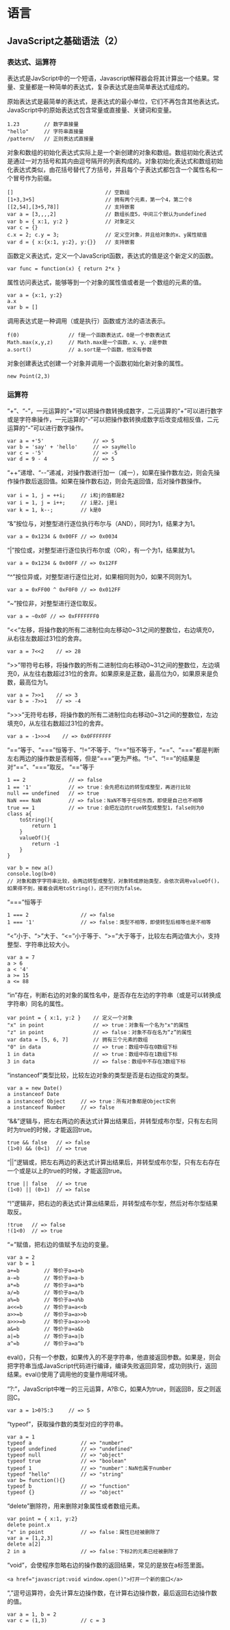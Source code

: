 # 语言
## JavaScript之基础语法（2）

### 表达式、运算符

表达式是JavScript中的一个短语，Javascript解释器会将其计算出一个结果。常量、变量都是一种简单的表达式，复杂表达式是由简单表达式组成的。

原始表达式是最简单的表达式，是表达式的最小单位，它们不再包含其他表达式。JavaScript中的原始表达式包含常量或直接量、关键词和变量。
```
1.23        // 数字直接量
"hello"     // 字符串直接量
/pattern/   // 正则表达式直接量
```

对象和数组的初始化表达式实际上是一个新创建的对象和数组。数组初始化表达式是通过一对方括号和其内由逗号隔开的列表构成的。对象初始化表达式和数组初始化表达式类似，由花括号替代了方括号，并且每个子表达式都包含一个属性名和一个冒号作为前缀。
```
[]                              // 空数组
[1+3,3+5]                       // 拥有两个元素，第一个4，第二个8
[[2,54],[3+5,78]]               // 支持嵌套
var a = [3,,,,2]                // 数组长度5，中间三个默认为undefined
var b = { x:1, y:2 }            // 对象定义
var c = {}
c.x = 2; c.y = 3;               // 定义空对象，并且给对象的x、y属性赋值
var d = { x:{x:1, y:2}, y:{}}   // 支持嵌套
```

函数定义表达式，定义一个JavaScript函数，表达式的值是这个新定义的函数。
```
var func = function(x) { return 2*x }
```

属性访问表达式，能够等到一个对象的属性值或者是一个数组的元素的值。
```
var a = {x:1, y:2}
a.x
var b = [] 
```

调用表达式是一种调用（或是执行）函数或方法的语法表示。
```
f(0)                // f是一个函数表达式，0是一个参数表达式
Math.max(x,y,z)     // Math.max是一个函数，x、y、z是参数
a.sort()            // a.sort是一个函数，他没有参数
```

对象创建表达式创建一个对象并调用一个函数初始化新对象的属性。
```
new Point(2,3)
```

### 运算符

“+”、“-”，一元运算的“+”可以把操作数转换成数字，二元运算的“+”可以进行数字或是字符串操作，一元运算的“-”可以把操作数转换成数字后改变成相反值，二元运算的“-”可以进行数字操作。
```
var a = +'5'                // => 5
var b = 'say' + 'hello'     // => sayHello
var c = -'5'                // => -5
var d = 9 - 4               // => 5
```

“++”递增、“--”递减，对操作数进行加一（减一），如果在操作数左边，则会先操作操作数后返回值。如果在操作数右边，则会先返回值，后对操作数操作。
```
var i = 1, j = ++i;     // i和j的值都是2
var i = 1, j = i++;     // i是2，j是i
var k = 1, k--;         // k是0
```

“&”按位与，对整型进行逐位执行布尔与（AND），同时为1，结果才为1。
```
var a = 0x1234 & 0x00FF // => 0x0034
```

“|”按位或，对整型进行逐位执行布尔或（OR），有一个为1，结果就为1。
```
var a = 0x1234 & 0x00FF // => 0x12FF
```

“^”按位异或，对整型进行逐位比对，如果相同则为0，如果不同则为1。
```
var a = 0xFF00 ^ 0xF0F0 // => 0x012FF
```

“~”按位非，对整型进行逐位取反。
```
var a = ~0x0F // => 0xFFFFFFF0
```

“<<”左移，将操作数的所有二进制位向左移动0~31之间的整数位，右边填充0，从右往左数超过31位的舍弃。
```
var a = 7<<2    // => 28
```

“>>”带符号右移，将操作数的所有二进制位向右移动0~31之间的整数位，左边填充0，从左往右数超过31位的舍弃。如果原来是正数，最高位为0，如果原来是负数，最高位为1。
```
var a = 7>>1    // => 3
var b = -7>>1   // => -4
```

“>>>”无符号右移，将操作数的所有二进制位向右移动0~31之间的整数位，左边填充0，从左往右数超过31位的舍弃。
```
var a = -1>>>4    // => 0x0FFFFFFF
```

“==”等于、“===”恒等于、“!=”不等于、“!==”恒不等于，“==”、“===”都是判断左右两边的操作数是否相等，但是“===”更为严格。“!=”、“!==”的结果是对“==”、“===”取反。
“==”等于
```
1 == 2              // => false
1 == '1'            // => true：会先把右边的转型成整型，再进行比较
null == undefined   // => true
NaN === NaN         // => false：NaN不等于任何东西，即使是自己也不相等
true == 1           // => true：会把左边的true转型成整型1，false则为0
class a{
    toString(){
        return 1
    }
    valueOf(){
        return -1
    }
}

var b = new a()
console.log(b>0)
// 对象和数字字符串比较，会两边转型成整型，对象转成原始类型，会依次调用valueOf()，如果得不到，接着会调用toString()，还不行则为false。
```
“===”恒等于
```
1 === 2                 // => false
1 === '1'               // => false：类型不相等，即使转型后相等也是不相等
```

“<”小于、“>”大于、“<=”小于等于、“>=”大于等于，比较左右两边值大小，支持整型、字符串比较大小。
```
var a = 7
a > 6
a < '4'
a >= 15
a <= 88
```

“in”存在，判断右边的对象的属性名中，是否存在左边的字符串（或是可以转换成字符串）同名的属性。
```
var point = { x:1, y:2 }    // 定义一个对象
"x" in point                // => true：对象有一个名为"x"的属性
"z" in point                // => false：对象不存在名为“z”的属性
var data = [5, 6, 7]        // 拥有三个元素的数组
"0" in data                 // => true：数组中存在0数组下标
1 in data                   // => true：数组中存在1数组下标
3 in data                   // => false：数组中不存在3数组下标
```

“instanceof”类型比较，比较左边对象的类型是否是右边指定的类型。
```
var a = new Date()
a instanceof Date
a instanceof Object     // => true：所有对象都是Object实例
a instanceof Number     // => false
```

“&&”逻辑与，把左右两边的表达式计算出结果后，并转型成布尔型，只有左右同时为true的时候，才能返回true。
```
true && false   // => false
(1>0) && (0<1)  // => true
```

“||”逻辑或，把左右两边的表达式计算出结果后，并转型成布尔型，只有左右存在一个或是以上的true的时候，才能返回true。
```
true || false   // => true
(1<0) || (0>1)  // => false
```

“!”逻辑非，把右边的表达式计算出结果后，并转型成布尔型，然后对布尔型结果取反。
```
!true   // => false
!(1<0)  // => true
```

“=”赋值，把右边的值赋予左边的变量。
```
var a = 2
var b = 1
a+=b        // 等价于a=a+b
a-=b        // 等价于a=a-b
a*=b        // 等价于a=a*b
a/=b        // 等价于a=a/b
a%=b        // 等价于a=a%b
a<<=b       // 等价于a=a<<b
a>>=b       // 等价于a=a>>b
a>>>=b      // 等价于a=a>>>b
a&=b        // 等价于a=a&b
a|=b        // 等价于a=a|b
a^=b        // 等价于a=a^b
```

eval()，只有一个参数，如果传入的不是字符串，他直接返回参数。如果是，则会把字符串当成JavaScript代码进行编译，编译失败返回异常，成功则执行，返回结果。eval()使用了调用他的变量作用域环境。

“?:”，JavaScript中唯一的三元运算，A?B:C，如果A为true，则返回B，反之则返回C。
```
var a = 1>0?5:3     // => 5
```

“typeof”，获取操作数的类型对应的字符串。
```
var a = 1
typeof a                // => "number"
typeof undefined        // => "undefined"
typeof null             // => "object"
typeof true             // => "boolean"
typeof 1                // => "number"：NaN也属于number
typeof "hello"          // => "string"
var b= function(){}
typeof b                // => "function"
typeof {}               // => "object"
```

“delete”删除符，用来删除对象属性或者数组元素。
```
var point = { x:1, y:2}
delete point.x
"x" in point            // => false：属性已经被删除了
var a = [1,2,3]
delete a[2]
2 in a                  // => false：下标2的元素已经被删除了
```

“void”，会使程序忽略右边的操作数的返回结果，常见的是放在a标签里面。
```
<a href="javascript:void window.open()">打开一个新的窗口</a>
```

“,”逗号运算符，会先计算左边操作数，在计算右边操作数，最后返回右边操作数的值。
```
var a = 1, b = 2
var c = (1,3)           // c = 3
```


